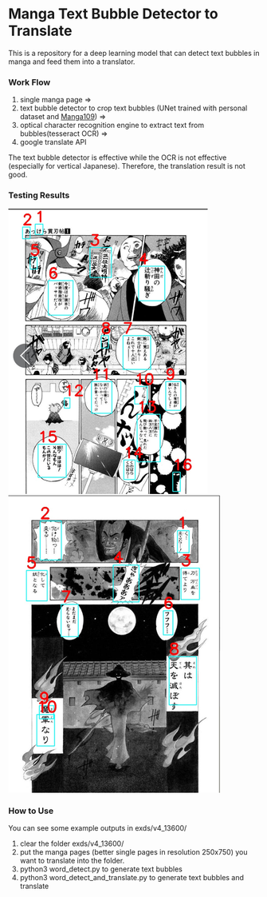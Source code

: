 # Manga Text Bubble Detector to Translate
This is a repository for a deep learning model that can detect text bubbles in manga and feed them into a translator.


### Work Flow
1. single manga page =>
2. text bubble detector to crop text bubbles (UNet trained with personal dataset and [Manga109](http://www.manga109.org/en/)) =>
3. optical character recognition engine to extract text from bubbles(tesseract OCR) => 
4. google translate API

The text bubble detector is effective while the OCR is not effective (especially for vertical Japanese). Therefore, the translation result is not good.

### Testing Results


<img src="https://github.com/VincentQQu/manga_text_bubble_detect_translate/blob/main/wd_lab/v4_13600/%23cont/003l_cont.jpg" width="400"/> <img src="https://github.com/VincentQQu/manga_text_bubble_detect_translate/blob/main/wd_lab/v4_13600/%23cont/003r_cont.jpg" width="425"/> 


### How to Use
You can see some example outputs in exds/v4_13600/
1. clear the folder exds/v4_13600/
2. put the manga pages (better single pages in resolution 250x750) you want to translate into the folder.
3. python3 word_detect.py to generate text bubbles
4. python3 word_detect_and_translate.py to generate text bubbles and translate
